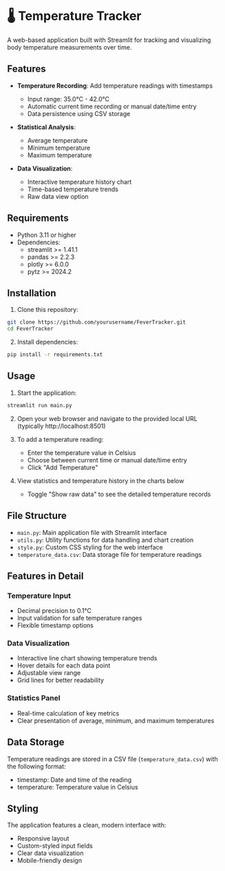 # 🌡️ Temperature Tracker

A web-based application built with Streamlit for tracking and visualizing body temperature measurements over time.

## Features

- **Temperature Recording**: Add temperature readings with timestamps
  - Input range: 35.0°C - 42.0°C
  - Automatic current time recording or manual date/time entry
  - Data persistence using CSV storage

- **Statistical Analysis**:
  - Average temperature
  - Minimum temperature
  - Maximum temperature

- **Data Visualization**:
  - Interactive temperature history chart
  - Time-based temperature trends
  - Raw data view option

## Requirements

- Python 3.11 or higher
- Dependencies:
  - streamlit >= 1.41.1
  - pandas >= 2.2.3
  - plotly >= 6.0.0
  - pytz >= 2024.2

## Installation

1. Clone this repository:
```bash
git clone https://github.com/yourusername/FeverTracker.git
cd FeverTracker
```

2. Install dependencies:
```bash
pip install -r requirements.txt
```

## Usage

1. Start the application:
```bash
streamlit run main.py
```

2. Open your web browser and navigate to the provided local URL (typically http://localhost:8501)

3. To add a temperature reading:
   - Enter the temperature value in Celsius
   - Choose between current time or manual date/time entry
   - Click "Add Temperature"

4. View statistics and temperature history in the charts below
   - Toggle "Show raw data" to see the detailed temperature records

## File Structure

- `main.py`: Main application file with Streamlit interface
- `utils.py`: Utility functions for data handling and chart creation
- `style.py`: Custom CSS styling for the web interface
- `temperature_data.csv`: Data storage file for temperature readings

## Features in Detail

### Temperature Input
- Decimal precision to 0.1°C
- Input validation for safe temperature ranges
- Flexible timestamp options

### Data Visualization
- Interactive line chart showing temperature trends
- Hover details for each data point
- Adjustable view range
- Grid lines for better readability

### Statistics Panel
- Real-time calculation of key metrics
- Clear presentation of average, minimum, and maximum temperatures

## Data Storage

Temperature readings are stored in a CSV file (`temperature_data.csv`) with the following format:
- timestamp: Date and time of the reading
- temperature: Temperature value in Celsius

## Styling

The application features a clean, modern interface with:
- Responsive layout
- Custom-styled input fields
- Clear data visualization
- Mobile-friendly design
